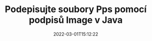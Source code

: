 ---
############################# Static ############################
layout: "auto-gen-signature"
date: 2022-03-01T15:12:22
draft: false
operation: Sign
signaturetype: Image
fileformat: Pps
productName: Java
lang: cs
productCode: java
otherformats: pdf doc docx docm dot dotm dotx odt ott rtf xls xlsx xlsm xlsb csv ods ots xltx xltm ppt pptx pps ppsx odp otp potx potm pptm ppsm png jpg bmp gif tiff svg webp wmf
breadcrumb: Put Image signature on Pps for Java

############################# Head ############################
head_title: "Přidání podpisů Image do souboru Pps pomocí Java"
head_description: "Vložte podpis Image do souboru Pps pro Java pomocí několika řádků kódu. Pomocí rozhraní GroupDocs Document Signature API podepisujte desítky formátů souborů."

############################# Header ############################
title: "Podepisujte soubory Pps pomocí podpisů Image v Java"
description: "Jak přidat podpis Image pomocí několika řádků kódu Java"
bg_image: "https://cms.admin.containerize.com/templates/aspose/App_Themes/V3/images/bg/header1.png"
bg_overlay: false
button:
    enable: true

############################# SubMenu ############################
submenu:
    enable: true

    left:
        img_alt: "GroupDocs.Signature for Java"
        image: "https://cms.admin.containerize.com/templates/groupdocs/images/product-logos/90x90-noborder/groupdocs-signature-java.png"
        product: "GroupDocs.Signature"
        platform: "Java"



############################# About ############################
about:
    enable: true
    title: "O rozhraní API pro podpisy obrázků GroupDocs.Signature for Java"
    content: |
        [GroupDocs.Signature for Java](https://products.groupdocs.com/signature/java/) je oblíbené rozhraní API pro elektronické podepisování digitálních dokumentů. K dispozici jsou podpisy jako texty, obrázky, digitální certifikáty, čárové kódy, QR kódy, razítka nebo metadata. Podpisy lze umístit do souborů PDF, dokumentů MS Word, sešitů MS Excel, prezentací MS PowerPoint, souborů Adobe Photoshop a různých obrazových formátů. Zákazníci mohou podepsat svůj dokument a aktualizovat, vyhledávat, ověřovat, mazat nebo zobrazovat elektronické podpisy, které byly na tyto dokumenty vloženy. Navíc je k dispozici mnoho schopností pro přizpůsobení podpisů.
    

############################# Steps ############################
steps:
    enable: true
    title_left: "Kroky k podepsání Pps pomocí Image v Java"
    content_left: |
        [GroupDocs.Signature for Java](https://products.groupdocs.com/signature/java/) umožňuje rychle a snadno podepisovat dokumenty Pps pomocí podpisů Image.
        
        * Vytvořte instanci třídy Signature poskytující soubor Pps, který se má podepisovat jako cesta nebo proud paměti
        * Instantujte třídu SignOptions a nastavte všechna požadovaná data.
        * Vyvolejte metodu Signature.Sign() předáním výstupního souboru Pps nebo proudu paměti

    title_right: " Požadavky na systém"
    content_right: |
        GroupDocs.Signature for Java jsou podporovány na všech hlavních platformách a operačních systémech. Před spuštěním níže uvedeného kódu se prosím ujistěte, že máte na svém systému nainstalovány následující předpoklady.

        * Operační systémy: Microsoft Windows, Linux, MacOS
        * Vývojová prostředí: NetBeans, Intellij IDEA, Eclipse, etc.
        * Java runtime: J2SE 6.0 and above
        * Získejte nejnovější GroupDocs.Signature for Java od [Maven](https://repository.groupdocs.com/webapp/#/artifacts/browse/tree/General/repo/com/groupdocs/groupdocs-signature)
         
    code: |
        ```java    
                
        // Set up input Pps file
        String filePath = "input.pps";
        // Set up output file
        String outputFilePath = "output.pps";
        // Provide image file
        String imageFilePath = "image.png";

        // Instantiate Signature for input file
        Signature signature = new Signature(filePath);

        //Provide sign options
        ImageSignOptions options = new ImageSignOptions(imageFilePath);

        // set signature position
        options.setLeft(50);
        options.setTop(200);

        // sign Pps document
        SignResult result = signature.sign(outputFilePath, options);
        ```

############################# Demos ############################
demos:
    enable: true
    title: "Podepisování dokumentů Pps pomocí živé ukázky Image"
    content: |
       Podepište soubor Pps pomocí různých podpisů právě teď na webu [GroupDocs.Signature App](https://products.groupdocs.app/signature/family). Bezplatné online demo na vás čeká.          

############################# More Formats ############################
more_formats:
    enable: true
    title: "Další podporované podpisy Image pro Java"
    content: |
        "Můžete také podepsat Pps pomocí jiných typů podpisů. Podívejte se prosím na níže uvedený seznam."
    format: 
       
       
back_to_top:
    enable: true
---